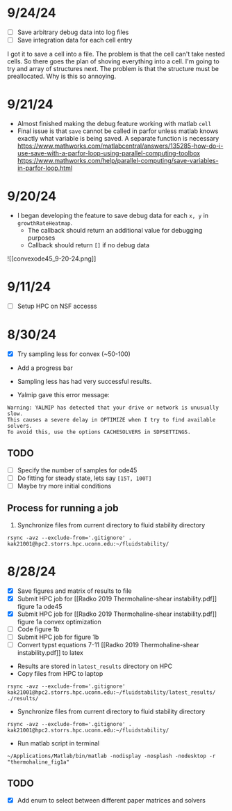 # 9/24/24
- [ ] Save arbitrary debug data into log files
- [ ] Save integration data for each cell entry

I got it to save a cell into a file. The problem is that the cell can't take nested cells. So there goes the plan of shoving everything into a cell. I'm going to try and array of structures next.
The problem is that the structure must be preallocated. Why is this so annoying.
# 9/21/24
- Almost finished making the debug feature working with matlab `cell`
- Final issue is that `save` cannot be called in parfor unless matlab knows exactly what variable is being saved. A separate function is necessary
https://www.mathworks.com/matlabcentral/answers/135285-how-do-i-use-save-with-a-parfor-loop-using-parallel-computing-toolbox
https://www.mathworks.com/help/parallel-computing/save-variables-in-parfor-loop.html

# 9/20/24
- I began developing the feature to save debug data for each `x, y` in `growthRateHeatmap`. 
	- The callback should return an additional value for debugging purposes
	- Callback should return `[]` if no debug data

![[convexode45_9-20-24.png]]
# 9/11/24
- [ ] Setup HPC on NSF accesss
# 8/30/24
- [x] Try sampling less for convex (~50-100)

- Add a progress bar 
- Sampling less has had very successful results.

- Yalmip gave this error message:
```
Warning: YALMIP has detected that your drive or network is unusually slow.
This causes a severe delay in OPTIMIZE when I try to find available solvers.
To avoid this, use the options CACHESOLVERS in SDPSETTINGS.
```

## TODO
- [ ] Specify the number of samples for ode45
- [ ] Do fitting for steady state, lets say `[15T, 100T]`
- [ ] Maybe try more initial conditions

## Process for running a job
1) Synchronize files from current directory to fluid stability directory 
```
rsync -avz --exclude-from='.gitignore' . kak21001@hpc2.storrs.hpc.uconn.edu:~/fluidstability/
```
# 8/28/24
- [x] Save figures and matrix of results to file
- [x] Submit HPC job for [[Radko 2019 Thermohaline-shear instability.pdf]] figure 1a ode45
- [x] Submit HPC job for [[Radko 2019 Thermohaline-shear instability.pdf]] figure 1a convex optimization
- [ ] Code figure 1b
- [ ] Submit HPC job for figure 1b
- [ ] Convert typst equations 7-11 [[Radko 2019 Thermohaline-shear instability.pdf]] to latex

- Results are stored in `latest_results` directory on HPC
- Copy files from HPC to laptop
```
rsync -avz --exclude-from='.gitignore' kak21001@hpc2.storrs.hpc.uconn.edu:~/fluidstability/latest_results/ ./results/
```
- Synchronize files from current directory to fluid stability directory 
```
rsync -avz --exclude-from='.gitignore' . kak21001@hpc2.storrs.hpc.uconn.edu:~/fluidstability/
```

- Run matlab script in terminal
```
~/Applications/Matlab/bin/matlab -nodisplay -nosplash -nodesktop -r "thermohaline_fig1a"
```
## TODO
- [x] Add enum to select between different paper matrices and solvers